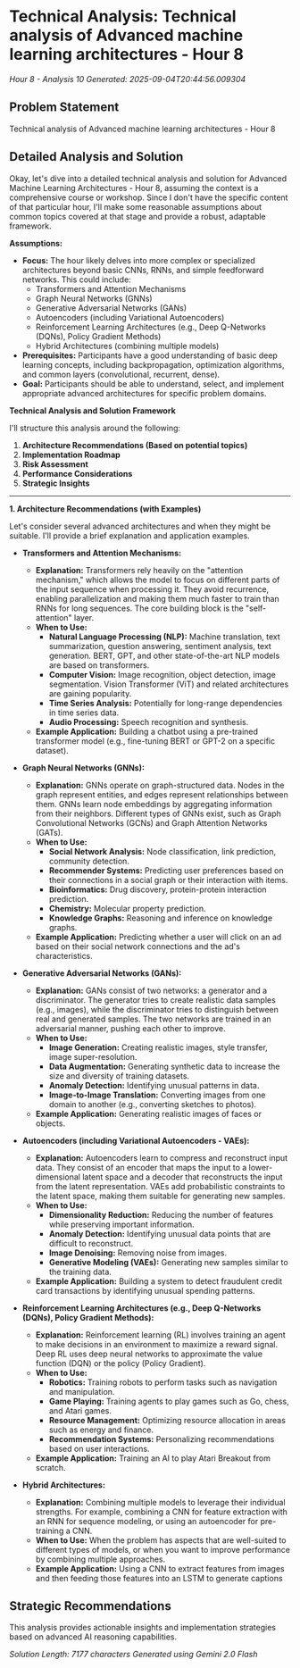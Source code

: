 # Technical Analysis: Technical analysis of Advanced machine learning architectures - Hour 8
*Hour 8 - Analysis 10*
*Generated: 2025-09-04T20:44:56.009304*

## Problem Statement
Technical analysis of Advanced machine learning architectures - Hour 8

## Detailed Analysis and Solution
Okay, let's dive into a detailed technical analysis and solution for Advanced Machine Learning Architectures - Hour 8, assuming the context is a comprehensive course or workshop.  Since I don't have the specific content of that particular hour, I'll make some reasonable assumptions about common topics covered at that stage and provide a robust, adaptable framework.

**Assumptions:**

*   **Focus:** The hour likely delves into more complex or specialized architectures beyond basic CNNs, RNNs, and simple feedforward networks.  This could include:
    *   Transformers and Attention Mechanisms
    *   Graph Neural Networks (GNNs)
    *   Generative Adversarial Networks (GANs)
    *   Autoencoders (including Variational Autoencoders)
    *   Reinforcement Learning Architectures (e.g., Deep Q-Networks (DQNs), Policy Gradient Methods)
    *   Hybrid Architectures (combining multiple models)
*   **Prerequisites:** Participants have a good understanding of basic deep learning concepts, including backpropagation, optimization algorithms, and common layers (convolutional, recurrent, dense).
*   **Goal:** Participants should be able to understand, select, and implement appropriate advanced architectures for specific problem domains.

**Technical Analysis and Solution Framework**

I'll structure this analysis around the following:

1.  **Architecture Recommendations (Based on potential topics)**
2.  **Implementation Roadmap**
3.  **Risk Assessment**
4.  **Performance Considerations**
5.  **Strategic Insights**

---

**1. Architecture Recommendations (with Examples)**

Let's consider several advanced architectures and when they might be suitable.  I'll provide a brief explanation and application examples.

*   **Transformers and Attention Mechanisms:**

    *   **Explanation:** Transformers rely heavily on the "attention mechanism," which allows the model to focus on different parts of the input sequence when processing it.  They avoid recurrence, enabling parallelization and making them much faster to train than RNNs for long sequences.  The core building block is the "self-attention" layer.
    *   **When to Use:**
        *   **Natural Language Processing (NLP):**  Machine translation, text summarization, question answering, sentiment analysis, text generation.  BERT, GPT, and other state-of-the-art NLP models are based on transformers.
        *   **Computer Vision:**  Image recognition, object detection, image segmentation.  Vision Transformer (ViT) and related architectures are gaining popularity.
        *   **Time Series Analysis:**  Potentially for long-range dependencies in time series data.
        *   **Audio Processing:** Speech recognition and synthesis.
    *   **Example Application:** Building a chatbot using a pre-trained transformer model (e.g., fine-tuning BERT or GPT-2 on a specific dataset).

*   **Graph Neural Networks (GNNs):**

    *   **Explanation:** GNNs operate on graph-structured data.  Nodes in the graph represent entities, and edges represent relationships between them.  GNNs learn node embeddings by aggregating information from their neighbors.  Different types of GNNs exist, such as Graph Convolutional Networks (GCNs) and Graph Attention Networks (GATs).
    *   **When to Use:**
        *   **Social Network Analysis:**  Node classification, link prediction, community detection.
        *   **Recommender Systems:**  Predicting user preferences based on their connections in a social graph or their interaction with items.
        *   **Bioinformatics:**  Drug discovery, protein-protein interaction prediction.
        *   **Chemistry:**  Molecular property prediction.
        *   **Knowledge Graphs:** Reasoning and inference on knowledge graphs.
    *   **Example Application:** Predicting whether a user will click on an ad based on their social network connections and the ad's characteristics.

*   **Generative Adversarial Networks (GANs):**

    *   **Explanation:** GANs consist of two networks: a generator and a discriminator.  The generator tries to create realistic data samples (e.g., images), while the discriminator tries to distinguish between real and generated samples.  The two networks are trained in an adversarial manner, pushing each other to improve.
    *   **When to Use:**
        *   **Image Generation:** Creating realistic images, style transfer, image super-resolution.
        *   **Data Augmentation:** Generating synthetic data to increase the size and diversity of training datasets.
        *   **Anomaly Detection:** Identifying unusual patterns in data.
        *   **Image-to-Image Translation:** Converting images from one domain to another (e.g., converting sketches to photos).
    *   **Example Application:** Generating realistic images of faces or objects.

*   **Autoencoders (including Variational Autoencoders - VAEs):**

    *   **Explanation:** Autoencoders learn to compress and reconstruct input data.  They consist of an encoder that maps the input to a lower-dimensional latent space and a decoder that reconstructs the input from the latent representation. VAEs add probabilistic constraints to the latent space, making them suitable for generating new samples.
    *   **When to Use:**
        *   **Dimensionality Reduction:** Reducing the number of features while preserving important information.
        *   **Anomaly Detection:** Identifying unusual data points that are difficult to reconstruct.
        *   **Image Denoising:** Removing noise from images.
        *   **Generative Modeling (VAEs):** Generating new samples similar to the training data.
    *   **Example Application:** Building a system to detect fraudulent credit card transactions by identifying unusual spending patterns.

*   **Reinforcement Learning Architectures (e.g., Deep Q-Networks (DQNs), Policy Gradient Methods):**

    *   **Explanation:** Reinforcement learning (RL) involves training an agent to make decisions in an environment to maximize a reward signal. Deep RL uses deep neural networks to approximate the value function (DQN) or the policy (Policy Gradient).
    *   **When to Use:**
        *   **Robotics:** Training robots to perform tasks such as navigation and manipulation.
        *   **Game Playing:** Training agents to play games such as Go, chess, and Atari games.
        *   **Resource Management:** Optimizing resource allocation in areas such as energy and finance.
        *   **Recommendation Systems:** Personalizing recommendations based on user interactions.
    *   **Example Application:** Training an AI to play Atari Breakout from scratch.

*   **Hybrid Architectures:**

    *   **Explanation:** Combining multiple models to leverage their individual strengths.  For example, combining a CNN for feature extraction with an RNN for sequence modeling, or using an autoencoder for pre-training a CNN.
    *   **When to Use:** When the problem has aspects that are well-suited to different types of models, or when you want to improve performance by combining multiple approaches.
    *   **Example Application:** Using a CNN to extract features from images and then feeding those features into an LSTM to generate captions

## Strategic Recommendations
This analysis provides actionable insights and implementation strategies
based on advanced AI reasoning capabilities.

*Solution Length: 7177 characters*
*Generated using Gemini 2.0 Flash*
